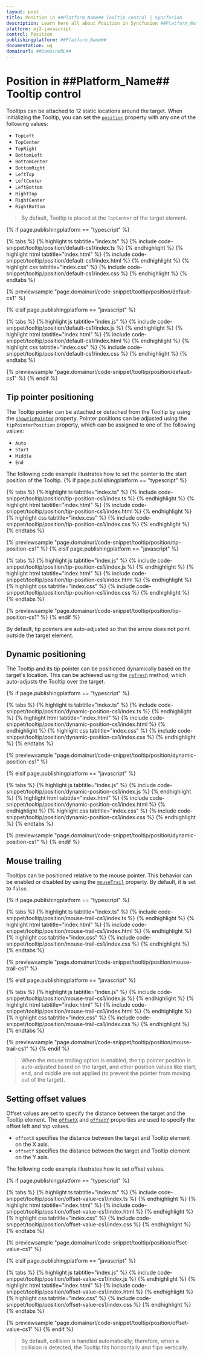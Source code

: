 ```yaml
---
layout: post
title: Position in ##Platform_Name## Tooltip control | Syncfusion
description: Learn here all about Position in Syncfusion ##Platform_Name## Tooltip control of Syncfusion Essential JS 2 and more.
platform: ej2-javascript
control: Position
publishingplatform: ##Platform_Name##
documentation: ug
domainurl: ##DomainURL##
---
```


# Position in ##Platform_Name## Tooltip control

Tooltips can be attached to 12 static locations around the target. When initializing the Tooltip, you can set the [`position`](../api/tooltip#position) property with any one of the following values:

* `TopLeft`
* `TopCenter`
* `TopRight`
* `BottomLeft`
* `BottomCenter`
* `BottomRight`
* `LeftTop`
* `LeftCenter`
* `LeftBottom`
* `RightTop`
* `RightCenter`
* `RightBottom`

> By default, Tooltip is placed at the `TopCenter` of the target element.

{% if page.publishingplatform == "typescript" %}

 {% tabs %}
{% highlight ts tabtitle="index.ts" %}
{% include code-snippet/tooltip/position/default-cs1/index.ts %}
{% endhighlight %}
{% highlight html tabtitle="index.html" %}
{% include code-snippet/tooltip/position/default-cs1/index.html %}
{% endhighlight %}
{% highlight css tabtitle="index.css" %}
{% include code-snippet/tooltip/position/default-cs1/index.css %}
{% endhighlight %}
{% endtabs %}

{% previewsample "page.domainurl/code-snippet/tooltip/position/default-cs1" %}

{% elsif page.publishingplatform == "javascript" %}

{% tabs %}
{% highlight js tabtitle="index.js" %}
{% include code-snippet/tooltip/position/default-cs1/index.js %}
{% endhighlight %}
{% highlight html tabtitle="index.html" %}
{% include code-snippet/tooltip/position/default-cs1/index.html %}
{% endhighlight %}
{% highlight css tabtitle="index.css" %}
{% include code-snippet/tooltip/position/default-cs1/index.css %}
{% endhighlight %}
{% endtabs %}
        
{% previewsample "page.domainurl/code-snippet/tooltip/position/default-cs1" %}
{% endif %}

## Tip pointer positioning

The Tooltip pointer can be attached or detached from the Tooltip by using the [`showTipPointer`](../api/tooltip#showtippointer) property. Pointer positions can be adjusted using the `tipPointerPosition` property, which can be assigned to one of the following values:

* `Auto`
* `Start`
* `Middle`
* `End`

The following code example illustrates how to set the pointer to the start position of the Tooltip.
{% if page.publishingplatform == "typescript" %}

 {% tabs %}
{% highlight ts tabtitle="index.ts" %}
{% include code-snippet/tooltip/position/tip-position-cs1/index.ts %}
{% endhighlight %}
{% highlight html tabtitle="index.html" %}
{% include code-snippet/tooltip/position/tip-position-cs1/index.html %}
{% endhighlight %}
{% highlight css tabtitle="index.css" %}
{% include code-snippet/tooltip/position/tip-position-cs1/index.css %}
{% endhighlight %}
{% endtabs %}

{% previewsample "page.domainurl/code-snippet/tooltip/position/tip-position-cs1" %}
{% elsif page.publishingplatform == "javascript" %}

{% tabs %}
{% highlight js tabtitle="index.js" %}
{% include code-snippet/tooltip/position/tip-position-cs1/index.js %}
{% endhighlight %}
{% highlight html tabtitle="index.html" %}
{% include code-snippet/tooltip/position/tip-position-cs1/index.html %}
{% endhighlight %}
{% highlight css tabtitle="index.css" %}
{% include code-snippet/tooltip/position/tip-position-cs1/index.css %}
{% endhighlight %}
{% endtabs %}

{% previewsample "page.domainurl/code-snippet/tooltip/position/tip-position-cs1" %}
{% endif %}

By default, tip pointers are auto-adjusted so that the arrow does not point outside the target element.

## Dynamic positioning

The Tooltip and its tip pointer can be positioned dynamically based on the target's location. This can be achieved using the [`refresh`](../api/tooltip#refresh) method, which auto-adjusts the Tooltip over the target.

{% if page.publishingplatform == "typescript" %}

{% tabs %}
{% highlight ts tabtitle="index.ts" %}
{% include code-snippet/tooltip/position/dynamic-position-cs1/index.ts %}
{% endhighlight %}
{% highlight html tabtitle="index.html" %}
{% include code-snippet/tooltip/position/dynamic-position-cs1/index.html %}
{% endhighlight %}
{% highlight css tabtitle="index.css" %}
{% include code-snippet/tooltip/position/dynamic-position-cs1/index.css %}
{% endhighlight %}
{% endtabs %}
        
{% previewsample "page.domainurl/code-snippet/tooltip/position/dynamic-position-cs1" %}

{% elsif page.publishingplatform == "javascript" %}

{% tabs %}
{% highlight js tabtitle="index.js" %}
{% include code-snippet/tooltip/position/dynamic-position-cs1/index.js %}
{% endhighlight %}
{% highlight html tabtitle="index.html" %}
{% include code-snippet/tooltip/position/dynamic-position-cs1/index.html %}
{% endhighlight %}
{% highlight css tabtitle="index.css" %}
{% include code-snippet/tooltip/position/dynamic-position-cs1/index.css %}
{% endhighlight %}
{% endtabs %}

{% previewsample "page.domainurl/code-snippet/tooltip/position/dynamic-position-cs1" %}
{% endif %}

## Mouse trailing

Tooltips can be positioned relative to the mouse pointer. This behavior can be enabled or disabled by using the [`mouseTrail`](../api/tooltip#mousetrail) property. By default, it is set to `false`.

{% if page.publishingplatform == "typescript" %}

{% tabs %}
{% highlight ts tabtitle="index.ts" %}
{% include code-snippet/tooltip/position/mouse-trail-cs1/index.ts %}
{% endhighlight %}
{% highlight html tabtitle="index.html" %}
{% include code-snippet/tooltip/position/mouse-trail-cs1/index.html %}
{% endhighlight %}
{% highlight css tabtitle="index.css" %}
{% include code-snippet/tooltip/position/mouse-trail-cs1/index.css %}
{% endhighlight %}
{% endtabs %}
        
{% previewsample "page.domainurl/code-snippet/tooltip/position/mouse-trail-cs1" %}

{% elsif page.publishingplatform == "javascript" %}

{% tabs %}
{% highlight js tabtitle="index.js" %}
{% include code-snippet/tooltip/position/mouse-trail-cs1/index.js %}
{% endhighlight %}
{% highlight html tabtitle="index.html" %}
{% include code-snippet/tooltip/position/mouse-trail-cs1/index.html %}
{% endhighlight %}
{% highlight css tabtitle="index.css" %}
{% include code-snippet/tooltip/position/mouse-trail-cs1/index.css %}
{% endhighlight %}
{% endtabs %}

{% previewsample "page.domainurl/code-snippet/tooltip/position/mouse-trail-cs1" %}
{% endif %}

> When the mouse trailing option is enabled, the tip pointer position is auto-adjusted based on the target, and other position values like start, end, and middle are not applied (to prevent the pointer from moving out of the target).

## Setting offset values

Offset values are set to specify the distance between the target and the Tooltip element. The [`offsetX`](../api/tooltip#offsetx) and [`offsetY`](../api/tooltip#offsety) properties are used to specify the offset left and top values.

* `offsetX` specifies the distance between the target and Tooltip element on the X axis.
* `offsetY` specifies the distance between the target and Tooltip element on the Y axis.

The following code example illustrates how to set offset values.

{% if page.publishingplatform == "typescript" %}

{% tabs %}
{% highlight ts tabtitle="index.ts" %}
{% include code-snippet/tooltip/position/offset-value-cs1/index.ts %}
{% endhighlight %}
{% highlight html tabtitle="index.html" %}
{% include code-snippet/tooltip/position/offset-value-cs1/index.html %}
{% endhighlight %}
{% highlight css tabtitle="index.css" %}
{% include code-snippet/tooltip/position/offset-value-cs1/index.css %}
{% endhighlight %}
{% endtabs %}
        
{% previewsample "page.domainurl/code-snippet/tooltip/position/offset-value-cs1" %}

{% elsif page.publishingplatform == "javascript" %}

{% tabs %}
{% highlight js tabtitle="index.js" %}
{% include code-snippet/tooltip/position/offset-value-cs1/index.js %}
{% endhighlight %}
{% highlight html tabtitle="index.html" %}
{% include code-snippet/tooltip/position/offset-value-cs1/index.html %}
{% endhighlight %}
{% highlight css tabtitle="index.css" %}
{% include code-snippet/tooltip/position/offset-value-cs1/index.css %}
{% endhighlight %}
{% endtabs %}

{% previewsample "page.domainurl/code-snippet/tooltip/position/offset-value-cs1" %}
{% endif %}

> By default, collision is handled automatically; therefore, when a collision is detected, the Tooltip fits horizontally and flips vertically.